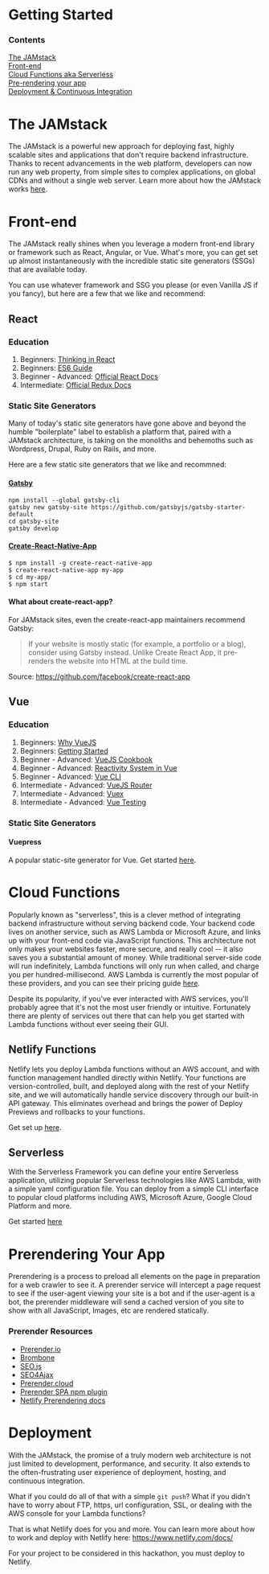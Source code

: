 # Getting Started

### Contents
[The JAMstack](#the-jamstack)  
[Front-end](#front-end)  
[Cloud Functions aka Serverless](#cloud-functions)  
[Pre-rendering your app](#prerendering-your-app)  
[Deployment & Continuous Integration](#deployment)  


# The JAMstack
The JAMstack is a powerful new approach for deploying fast, highly scalable sites and applications that don't require backend infrastructure. Thanks to recent advancements in the web platform, developers can now run any web property, from simple sites to complex applications, on global CDNs and without a single web server. Learn more about how the JAMstack works [here](https://jamstackconf.com/what-is-jamstack).

# Front-end
The JAMstack really shines when you leverage a modern front-end library or framework such as React, Angular, or Vue. What's more, you can get set up almost instantaneously with the incredible static site generators (SSGs) that are available today.

You can use whatever framework and SSG you please (or even Vanilla JS if you fancy), but here are a few that we like and recommend:

## React

### Education
1. Beginners: [Thinking in React](https://reactjs.org/docs/thinking-in-react.html)
2. Beginners: [ES6 Guide](https://mrzepinski.gitbooks.io/es6-guide/content/)
3. Beginner - Advanced: [Official React Docs](https://reactjs.org/docs/hello-world.html)
4. Intermediate: [Official Redux Docs](http://redux.js.org/)

### Static Site Generators
Many of today's static site generators have gone above and beyond the humble "boilerplate" label to establish a platform that, paired with a JAMstack architecture, is taking on the monoliths and behemoths such as Wordpress, Drupal, Ruby on Rails, and more.  

Here are a few static site generators that we like and recommned:

#### [Gatsby](https://gatsbyjs.org/docs)
```
npm install --global gatsby-cli
gatsby new gatsby-site https://github.com/gatsbyjs/gatsby-starter-default
cd gatsby-site
gatsby develop
```

#### [Create-React-Native-App](https://github.com/react-community/create-react-native-app)
```
$ npm install -g create-react-native-app
$ create-react-native-app my-app
$ cd my-app/
$ npm start
```

#### What about create-react-app?

For JAMstack sites, even the create-react-app maintainers recommend Gatsby:
> If your website is mostly static (for example, a portfolio or a blog), consider using Gatsby instead. Unlike Create React App, it pre-renders the website into HTML at the build time.

Source: https://github.com/facebook/create-react-app


## Vue
### Education
1. Beginners: [Why VueJS](https://vuejs.org/)
2. Beginners: [Getting Started](https://vuejs.org/v2/guide/)
3. Beginner - Advanced: [VueJS Cookbook](https://vuejs.org/v2/cookbook/)
4. Beginner - Advanced: [Reactivity System in Vue](https://www.vuemastery.com/courses/advanced-components/build-a-reactivity-system/)
5. Beginner - Advanced: [Vue CLI](https://cli.vuejs.org/guide/)
6. Intermediate - Advanced: [VueJS Router](https://router.vuejs.org/)
7. Intermediate - Advanced: [Vuex](https://vuex.vuejs.org/)
8. Intermediate - Advanced: [Vue Testing](https://vue-test-utils.vuejs.org/)


### Static Site Generators
#### Vuepress
A popular static-site generator for Vue. Get started [here](https://vuepress.vuejs.org/).


# Cloud Functions
Popularly known as "serverless", this is a clever method of integrating backend infrastructure without serving backend code. Your backend code lives on another service, such as AWS Lambda or Microsoft Azure, and links up with your front-end code via JavaScript functions. This architecture not only makes your websites faster, more secure, and really cool -- it also saves you a substantial amount of money. While traditional server-side code will run indefinitely, Lambda functions will only run when called, and charge you per hundred-millisecond. AWS Lambda is currently the most popular of these providers, and you can see their pricing guide [here](https://aws.amazon.com/lambda/pricing/).  

Despite its popularity, if you've ever interacted with AWS services, you'll probably agree that it's not the most user friendly or intuitive. Fortunately there are plenty of services out there that can help you get started with Lambda functions without ever seeing their GUI.

## Netlify Functions
Netlify lets you deploy Lambda functions without an AWS account, and with function management handled directly within Netlify. Your functions are version-controlled, built, and deployed along with the rest of your Netlify site, and we will automatically handle service discovery through our built-in API gateway. This eliminates overhead and brings the power of Deploy Previews and rollbacks to your functions.  

Get set up [here](https://www.netlify.com/docs/functions/).

## Serverless
With the Serverless Framework you can define your entire Serverless application, utilizing popular Serverless technologies like AWS Lambda, with a simple yaml configuration file. You can deploy from a simple CLI interface to popular cloud platforms including AWS, Microsoft Azure, Google Cloud Platform and more.

Get started [here](https://serverless.com/framework/docs/)

# Prerendering Your App
Prerendering is a process to preload all elements on the page in preparation for a web crawler to see it. A prerender service will intercept a page request to see if the user-agent viewing your site is a bot and if the user-agent is a bot, the prerender middleware will send a cached version of you site to show with all JavaScript, Images, etc are rendered statically.

### Prerender Resources
- [Prerender.io](prerender.io)
- [Brombone](https://www.brombone.com/)
- [SEO.js](http://getseojs.com/)
- [SEO4Ajax](http://www.seo4ajax.com/)
- [Prerender.cloud](https://prerender.cloud/)
- [Prerender SPA npm plugin](https://github.com/chrisvfritz/prerender-spa-plugin)
- [Netlify Prerendering docs](https://www.netlify.com/docs/prerendering/)


# Deployment

With the JAMstack, the promise of a truly modern web architecture is not just limited to development, performance, and security. It also extends to the often-frustrating user experience of deployment, hosting, and continuous integration.  

What if you could do all of that with a simple `git push`? What if you didn't have to worry about FTP, https, url configuration, SSL, or dealing with the AWS console for your Lambda functions?  

That is what Netlify does for you and more. You can learn more about how to work and deploy with Netlify here: https://www.netlify.com/docs/  

For your project to be considered in this hackathon, you must deploy to Netlify.
